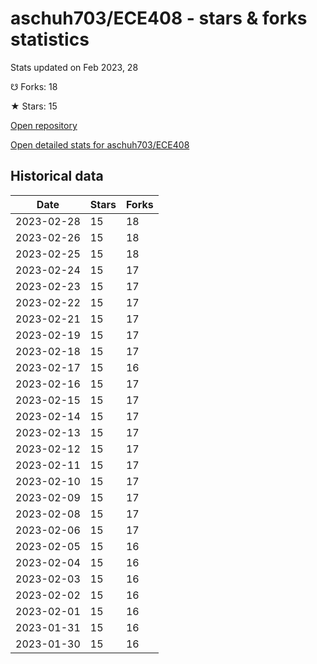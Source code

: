# aschuh703/ECE408 - stars & forks statistics

Stats updated on Feb 2023, 28

☋ Forks: 18

★ Stars: 15

[Open repository](https://github.com/aschuh703/ECE408)

[Open detailed stats for aschuh703/ECE408](https://reviewgithub.com/rep/aschuh703/ECE408)

## Historical data
| Date | Stars | Forks |
|------|-------|-------|
| 2023-02-28 | 15 | 18 | 
| 2023-02-26 | 15 | 18 | 
| 2023-02-25 | 15 | 18 | 
| 2023-02-24 | 15 | 17 | 
| 2023-02-23 | 15 | 17 | 
| 2023-02-22 | 15 | 17 | 
| 2023-02-21 | 15 | 17 | 
| 2023-02-19 | 15 | 17 | 
| 2023-02-18 | 15 | 17 | 
| 2023-02-17 | 15 | 16 | 
| 2023-02-16 | 15 | 17 | 
| 2023-02-15 | 15 | 17 | 
| 2023-02-14 | 15 | 17 | 
| 2023-02-13 | 15 | 17 | 
| 2023-02-12 | 15 | 17 | 
| 2023-02-11 | 15 | 17 | 
| 2023-02-10 | 15 | 17 | 
| 2023-02-09 | 15 | 17 | 
| 2023-02-08 | 15 | 17 | 
| 2023-02-06 | 15 | 17 | 
| 2023-02-05 | 15 | 16 | 
| 2023-02-04 | 15 | 16 | 
| 2023-02-03 | 15 | 16 | 
| 2023-02-02 | 15 | 16 | 
| 2023-02-01 | 15 | 16 | 
| 2023-01-31 | 15 | 16 | 
| 2023-01-30 | 15 | 16 | 

